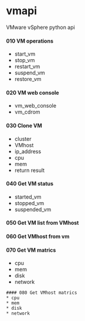 # vmapi
VMware vSphere python api


#### 010 VM operations
* start_vm
* stop_vm
* restart_vm
* suspend_vm
* restore_vm

#### 020 VM web console
* vm_web_console
* vm_cdrom


#### 030 Clone VM
* cluster
* VMhost
* ip_address
* cpu
* mem
* return result

#### 040 Get VM status
* started_vm
* stopped_vm
* suspended_vm


#### 050 Get VM list from VMhost


#### 060 Get VMhost from vm


#### 070 Get VM matrics
* cpu
* mem
* disk
* network
````````````
#### 080 Get VMhost matrics
* cpu
* mem
* disk
* network